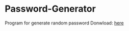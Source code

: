 # Password-Generator
Program for generate random password 
Donwload: [here](https://github.com/kimpors/Password-Generator/releases)

